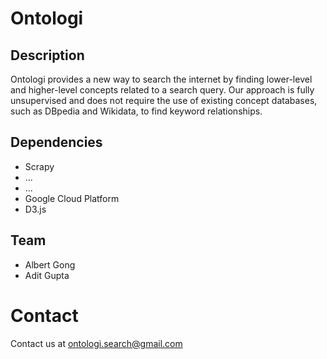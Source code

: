 # Ontologi

## Description
Ontologi provides a new way to search the internet by finding lower-level and higher-level concepts related to a search query. Our approach is fully unsupervised and does not require the use of existing concept databases, such as DBpedia and Wikidata, to find keyword relationships.

## Dependencies
- Scrapy
- ...
- ...
- Google Cloud Platform
- D3.js

## Team
- Albert Gong
- Adit Gupta

# Contact 
Contact us at ontologi.search@gmail.com

